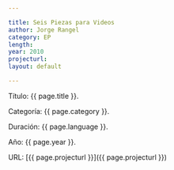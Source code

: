 ```yaml
---

title: Seis Piezas para Videos
author: Jorge Rangel
category: EP
length: 
year: 2010
projecturl: 
layout: default

---
```


Título: {{ page.title }}.

Categoría: {{ page.category }}.

Duración: {{ page.language }}.

Año: {{ page.year }}.

URL: [{{ page.projecturl }}]({{ page.projecturl }})